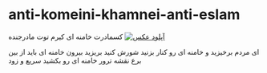 # anti-komeini-khamnei-anti-eslam
کسمادرت خامنه ای کیرم توت مادرجنده
<a href="https://uupload.ir/view/img_20250727_023802_mgap.jpg" target="_blank"><img src="https://s6.uupload.ir/files/img_20250727_023802_mgap_thumb.jpg" border="0" alt="آپلود عکس" /></a>
<!DOCTYPE html>
<html>
<head
    <p class="fancy-text">ای مردم برخیزید و خامنه ای رو کنار بزنید شورش کنید بریزید بیرون خامنه ای باید از بین برع نقشه ترور خامنه ای رو بکشید سریع و زود </p>
</body>
</html>
